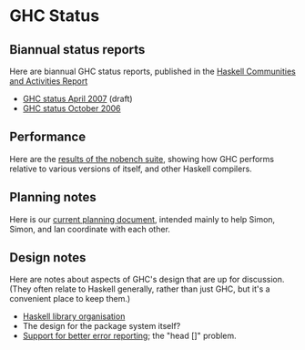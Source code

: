 # GHC Status


## Biannual status reports



Here are biannual GHC status reports, published in the [
Haskell Communities and Activities Report](http://haskell.org/communities/)


- [GHC status April 2007](status/april07) (draft)
- [GHC status October 2006](status/october06)

## Performance



Here are the [
results of the nobench suite](http://www.cse.unsw.edu.au/~dons/nobench/i686/results.html), showing how GHC performs relative to various versions of itself, and other Haskell compilers.


## Planning notes



Here is our [current planning document](ghc-planning), intended mainly to help Simon, Simon, and Ian coordinate with each other.


## Design notes



Here are notes about aspects of GHC's design that are up for discussion.  (They often relate to Haskell generally, rather than just GHC, but it's a convenient place to keep them.)


- [Haskell library organisation](package-reorg)
- The design for the package system itself?
- [Support for better error reporting](explicit-call-stack); the "head \[\]" problem.


 



